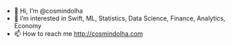 - 👋 Hi, I’m @cosmindolha
- 👀 I’m interested in Swift, ML, Statistics, Data Science, Finance, Analytics, Economy
- 📫 How to reach me http://cosmindolha.com
